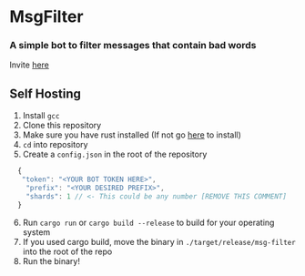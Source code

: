 # MsgFilter
### A simple bot to filter messages that contain bad words

Invite [here](https://bit.ly/msgfilter)


## Self Hosting 

1. Install `gcc`
2. Clone this repository
3. Make sure you have rust installed (If not go [here](https://rustup.rs) to install)
4. `cd` into repository
5. Create a `config.json` in the root of the repository 
```js
  {
   "token": "<YOUR BOT TOKEN HERE>",
    "prefix": "<YOUR DESIRED PREFIX>",
    "shards": 1 // <- This could be any number [REMOVE THIS COMMENT]
  }
```
6. Run `cargo run` or `cargo build --release` to build for your operating system
7. If you used cargo build, move the binary in `./target/release/msg-filter` into the root of the repo
8. Run the binary!